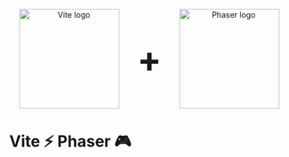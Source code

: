 <p style="display:flex;align-items:center;justify-content:center;" align="center">
  <a href="https://vitejs.dev" target="_blank" rel="noopener noreferrer">
    <img width="180" src="https://vitejs.dev/logo.svg" alt="Vite logo">
  </a>
  <span style="font-weight:bold;font-size:64px;margin:0 32px;">+</span>
  <a href="https://phaser.io/" target="_blank" rel="noopener noreferrer">
    <img width="180" src="https://phaser.io/images/img.png" alt="Phaser logo">
  </a>
</p>

# Vite ⚡ Phaser 🎮
